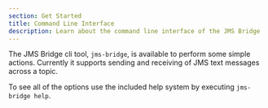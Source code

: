 ```yaml
---
section: Get Started
title: Command Line Interface
description: Learn about the command line interface of the JMS Bridge
---
```


The JMS Bridge cli tool, `jms-bridge`, is available to perform some simple actions.
Currently it supports sending and receiving of JMS text messages across a topic.

To see all of the options use the included help system by executing `jms-bridge help`.
